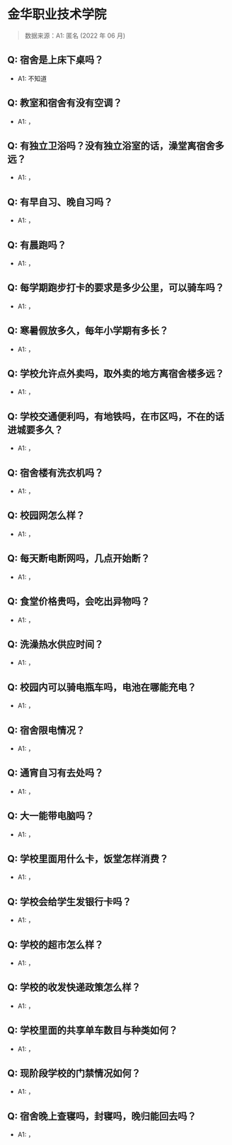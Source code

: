 # 金华职业技术学院

> 数据来源：A1: 匿名 (2022 年 06 月)

## Q: 宿舍是上床下桌吗？

- A1: 不知道

## Q: 教室和宿舍有没有空调？

- A1: ，

## Q: 有独立卫浴吗？没有独立浴室的话，澡堂离宿舍多远？

- A1: ，

## Q: 有早自习、晚自习吗？

- A1: ，

## Q: 有晨跑吗？

- A1: ，

## Q: 每学期跑步打卡的要求是多少公里，可以骑车吗？

- A1: ，

## Q: 寒暑假放多久，每年小学期有多长？

- A1: ，

## Q: 学校允许点外卖吗，取外卖的地方离宿舍楼多远？

- A1: ，

## Q: 学校交通便利吗，有地铁吗，在市区吗，不在的话进城要多久？

- A1: ，

## Q: 宿舍楼有洗衣机吗？

- A1: ，

## Q: 校园网怎么样？

- A1: ，

## Q: 每天断电断网吗，几点开始断？

- A1: ，

## Q: 食堂价格贵吗，会吃出异物吗？

- A1: ，

## Q: 洗澡热水供应时间？

- A1: ，

## Q: 校园内可以骑电瓶车吗，电池在哪能充电？

- A1: ，

## Q: 宿舍限电情况？

- A1: ，

## Q: 通宵自习有去处吗？

- A1: ，

## Q: 大一能带电脑吗？

- A1: ，

## Q: 学校里面用什么卡，饭堂怎样消费？

- A1: ，

## Q: 学校会给学生发银行卡吗？

- A1: ，

## Q: 学校的超市怎么样？

- A1: ，

## Q: 学校的收发快递政策怎么样？

- A1: ，

## Q: 学校里面的共享单车数目与种类如何？

- A1: ，

## Q: 现阶段学校的门禁情况如何？

- A1: ，

## Q: 宿舍晚上查寝吗，封寝吗，晚归能回去吗？

- A1: ，

